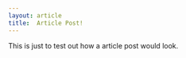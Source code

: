 ```yaml
---
layout: article
title:  Article Post!
---
```


This is just to test out how a article post would look.
